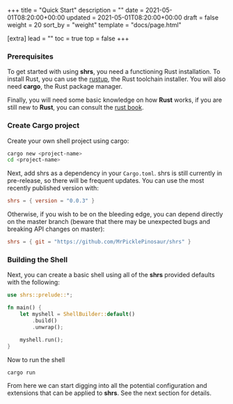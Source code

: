 +++
title = "Quick Start"
description = ""
date = 2021-05-01T08:20:00+00:00
updated = 2021-05-01T08:20:00+00:00
draft = false
weight = 20
sort_by = "weight"
template = "docs/page.html"

[extra]
lead = ""
toc = true
top = false
+++

### Prerequisites

To get started with using **shrs**, you need a functioning Rust installation.
To install Rust, you can use the [rustup](https://rustup.rs/), the Rust
toolchain installer. You will also need **cargo**, the Rust package manager.

Finally, you will need some basic knowledge on how **Rust** works, if you are
still new to **Rust**, you can consult the [rust
book](https://doc.rust-lang.org/stable/book/).

### Create Cargo project

Create your own shell project using cargo:

```sh
cargo new <project-name>
cd <project-name>
```

Next, add shrs as a dependency in your `Cargo.toml`. shrs is still currently in pre-release, so there will be frequent updates. You can use the most recently published version with:

```toml
shrs = { version = "0.0.3" }
```

Otherwise, if you wish to be on the bleeding edge, you can depend directly on the master branch (beware that there may be unexpected bugs and breaking API changes on master):

```toml
shrs = { git = "https://github.com/MrPicklePinosaur/shrs" }
```

### Building the Shell

Next, you can create a basic shell using all of the **shrs** provided defaults with the following:

```rust
use shrs::prelude::*;

fn main() {
    let myshell = ShellBuilder::default()
        .build()
        .unwrap();

    myshell.run();
}
```

Now to run the shell

```sh
cargo run
```

From here we can start digging into all the potential configuration and
extensions that can be applied to **shrs**. See the next section for details.

